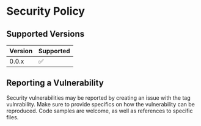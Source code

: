 # Security Policy

## Supported Versions




| Version | Supported          |
| ------- | ------------------ |
| 0.0.x   | :white_check_mark: |


## Reporting a Vulnerability

Security vulnerabilities may be reported by creating an issue with the tag vulnrability.
Make sure to provide specifics on how the vulnerability can be reproduced. Code samples are welcome, as well as references to specific files.
